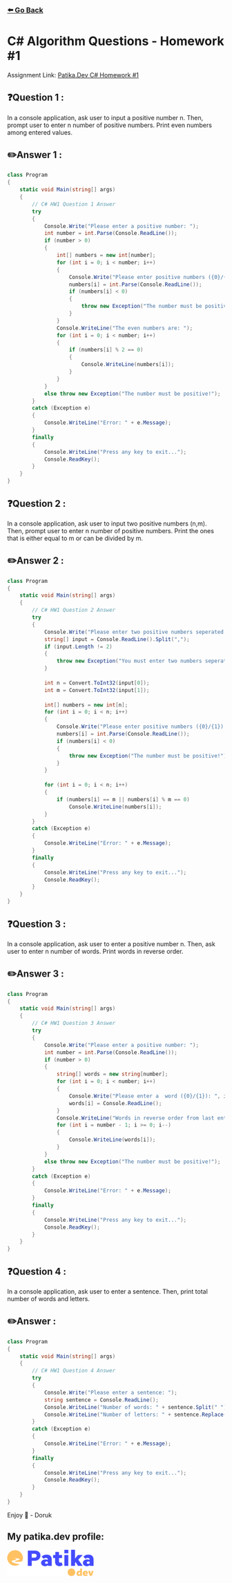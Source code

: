 ### [⬅️ Go Back](../../README.md)

# C# Algorithm Questions - Homework #1

Assignment Link: [Patika.Dev C# Homework #1](https://app.patika.dev/courses/csharp-101/12-odev-1)

## ❓Question 1 :

In a console application, ask user to input a positive number n. Then, prompt user to enter n number of positive numbers. Print even numbers among entered values.

## ✏️Answer 1 :

```c#
class Program
{
    static void Main(string[] args)
    {
        // C# HW1 Question 1 Answer
        try
        {
            Console.Write("Please enter a positive number: ");
            int number = int.Parse(Console.ReadLine());
            if (number > 0)
            {
                int[] numbers = new int[number];
                for (int i = 0; i < number; i++)
                {
                    Console.Write("Please enter positive numbers ({0}/{1}): ", i + 1, number);
                    numbers[i] = int.Parse(Console.ReadLine());
                    if (numbers[i] < 0)
                    {
                        throw new Exception("The number must be positive!");
                    }
                }
                Console.WriteLine("The even numbers are: ");
                for (int i = 0; i < number; i++)
                {
                    if (numbers[i] % 2 == 0)
                    {
                        Console.WriteLine(numbers[i]);
                    }
                }
            }
            else throw new Exception("The number must be positive!");
        }
        catch (Exception e)
        {
            Console.WriteLine("Error: " + e.Message);
        }
        finally
        {
            Console.WriteLine("Press any key to exit...");
            Console.ReadKey();
        }
    }
}
```

## ❓Question 2 :

In a console application, ask user to input two positive numbers (n,m). Then, prompt user to enter n number of positive numbers. Print the ones that is either equal to m or can be divided by m.

## ✏️Answer 2 :

```c#
class Program
{
    static void Main(string[] args)
    {
        // C# HW1 Question 2 Answer
        try
        {
            Console.Write("Please enter two positive numbers seperated by comma (i.e 1,2): ");
            string[] input = Console.ReadLine().Split(",");
            if (input.Length != 2)
            {
                throw new Exception("You must enter two numbers seperated by comma.");
            }

            int n = Convert.ToInt32(input[0]);
            int m = Convert.ToInt32(input[1]);

            int[] numbers = new int[n];
            for (int i = 0; i < n; i++)
            {
                Console.Write("Please enter positive numbers ({0}/{1}): ", i + 1, n);
                numbers[i] = int.Parse(Console.ReadLine());
                if (numbers[i] < 0)
                {
                    throw new Exception("The number must be positive!");
                }
            }

            for (int i = 0; i < n; i++)
            {
                if (numbers[i] == m || numbers[i] % m == 0)
                    Console.WriteLine(numbers[i]);
            }
        }
        catch (Exception e)
        {
            Console.WriteLine("Error: " + e.Message);
        }
        finally
        {
            Console.WriteLine("Press any key to exit...");
            Console.ReadKey();
        }
    }
}
```

## ❓Question 3 :

In a console application, ask user to enter a positive number n. Then, ask user to enter n number of words. Print words in reverse order.

## ✏️Answer 3 :

```c#
class Program
{
    static void Main(string[] args)
    {
        // C# HW1 Question 3 Answer
        try
        {
            Console.Write("Please enter a positive number: ");
            int number = int.Parse(Console.ReadLine());
            if (number > 0)
            {
                string[] words = new string[number];
                for (int i = 0; i < number; i++)
                {
                    Console.Write("Please enter a  word ({0}/{1}): ", i + 1, number);
                    words[i] = Console.ReadLine();
                }
                Console.WriteLine("Words in reverse order from last entered to first:");
                for (int i = number - 1; i >= 0; i--)
                {
                    Console.WriteLine(words[i]);
                }
            }
            else throw new Exception("The number must be positive!");
        }
        catch (Exception e)
        {
            Console.WriteLine("Error: " + e.Message);
        }
        finally
        {
            Console.WriteLine("Press any key to exit...");
            Console.ReadKey();
        }
    }
}
```

## ❓Question 4 :

In a console application, ask user to enter a sentence. Then, print total number of words and letters.

## ✏️Answer :

```c#
class Program
{
    static void Main(string[] args)
    {
        // C# HW1 Question 4 Answer
        try
        {
            Console.Write("Please enter a sentence: ");
            string sentence = Console.ReadLine();
            Console.WriteLine("Number of words: " + sentence.Split(" ").Length);
            Console.WriteLine("Number of letters: " + sentence.Replace(" ", "").Length);
        }
        catch (Exception e)
        {
            Console.WriteLine("Error: " + e.Message);
        }
        finally
        {
            Console.WriteLine("Press any key to exit...");
            Console.ReadKey();
        }
    }
}
```

Enjoy 🚀 - Doruk

## My patika.dev profile:

<a href="https://app.patika.dev/kaolin"><img src="../../assets/newPatikaLogo.svg" width=200/></a>
